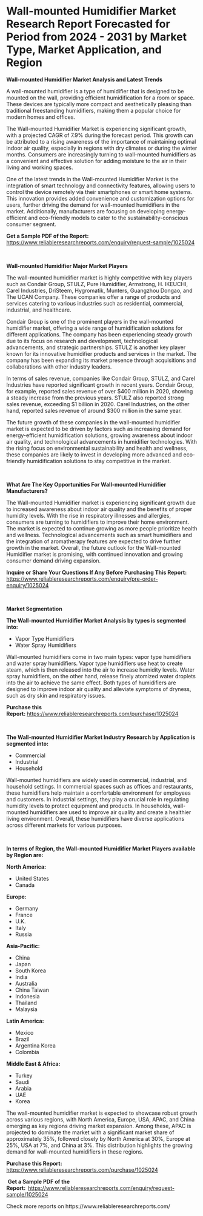 <p><h1>Wall-mounted Humidifier Market Research Report Forecasted for Period from 2024 -  2031 by Market Type, Market Application, and Region</h1></p><p><strong>Wall-mounted Humidifier Market Analysis and Latest Trends</strong></p>
<p><p>A wall-mounted humidifier is a type of humidifier that is designed to be mounted on the wall, providing efficient humidification for a room or space. These devices are typically more compact and aesthetically pleasing than traditional freestanding humidifiers, making them a popular choice for modern homes and offices.</p><p>The Wall-mounted Humidifier Market is experiencing significant growth, with a projected CAGR of 7.9% during the forecast period. This growth can be attributed to a rising awareness of the importance of maintaining optimal indoor air quality, especially in regions with dry climates or during the winter months. Consumers are increasingly turning to wall-mounted humidifiers as a convenient and effective solution for adding moisture to the air in their living and working spaces.</p><p>One of the latest trends in the Wall-mounted Humidifier Market is the integration of smart technology and connectivity features, allowing users to control the device remotely via their smartphones or smart home systems. This innovation provides added convenience and customization options for users, further driving the demand for wall-mounted humidifiers in the market. Additionally, manufacturers are focusing on developing energy-efficient and eco-friendly models to cater to the sustainability-conscious consumer segment.</p></p>
<p><strong>Get a Sample PDF of the Report:&nbsp;</strong> <a href="https://www.reliableresearchreports.com/enquiry/request-sample/1025024">https://www.reliableresearchreports.com/enquiry/request-sample/1025024</a></p>
<p>&nbsp;</p>
<p><strong>Wall-mounted Humidifier Major Market Players</strong></p>
<p><p>The wall-mounted humidifier market is highly competitive with key players such as Condair Group, STULZ, Pure Humidifier, Armstrong, H. IKEUCHI, Carel Industries, DriSteem, Hygromatik, Munters, Guangzhou Dongao, and The UCAN Company. These companies offer a range of products and services catering to various industries such as residential, commercial, industrial, and healthcare.</p><p>Condair Group is one of the prominent players in the wall-mounted humidifier market, offering a wide range of humidification solutions for different applications. The company has been experiencing steady growth due to its focus on research and development, technological advancements, and strategic partnerships. STULZ is another key player known for its innovative humidifier products and services in the market. The company has been expanding its market presence through acquisitions and collaborations with other industry leaders.</p><p>In terms of sales revenue, companies like Condair Group, STULZ, and Carel Industries have reported significant growth in recent years. Condair Group, for example, reported sales revenue of over $400 million in 2020, showing a steady increase from the previous years. STULZ also reported strong sales revenue, exceeding $1 billion in 2020. Carel Industries, on the other hand, reported sales revenue of around $300 million in the same year.</p><p>The future growth of these companies in the wall-mounted humidifier market is expected to be driven by factors such as increasing demand for energy-efficient humidification solutions, growing awareness about indoor air quality, and technological advancements in humidifier technologies. With the rising focus on environmental sustainability and health and wellness, these companies are likely to invest in developing more advanced and eco-friendly humidification solutions to stay competitive in the market.</p></p>
<p>&nbsp;</p>
<p><strong>What Are The Key Opportunities For Wall-mounted Humidifier Manufacturers?</strong></p>
<p><p>The Wall-mounted Humidifier market is experiencing significant growth due to increased awareness about indoor air quality and the benefits of proper humidity levels. With the rise in respiratory illnesses and allergies, consumers are turning to humidifiers to improve their home environment. The market is expected to continue growing as more people prioritize health and wellness. Technological advancements such as smart humidifiers and the integration of aromatherapy features are expected to drive further growth in the market. Overall, the future outlook for the Wall-mounted Humidifier market is promising, with continued innovation and growing consumer demand driving expansion.</p></p>
<p><strong>Inquire or Share Your Questions If Any Before Purchasing This Report:</strong> <a href="https://www.reliableresearchreports.com/enquiry/pre-order-enquiry/1025024">https://www.reliableresearchreports.com/enquiry/pre-order-enquiry/1025024</a></p>
<p>&nbsp;</p>
<p><strong>Market Segmentation</strong></p>
<p><strong>The Wall-mounted Humidifier Market Analysis by types is segmented into:</strong></p>
<p><ul><li>Vapor Type Humidifiers</li><li>Water Spray Humidifiers</li></ul></p>
<p><p>Wall-mounted humidifiers come in two main types: vapor type humidifiers and water spray humidifiers. Vapor type humidifiers use heat to create steam, which is then released into the air to increase humidity levels. Water spray humidifiers, on the other hand, release finely atomized water droplets into the air to achieve the same effect. Both types of humidifiers are designed to improve indoor air quality and alleviate symptoms of dryness, such as dry skin and respiratory issues.</p></p>
<p><strong>Purchase this Report:&nbsp;</strong><a href="https://www.reliableresearchreports.com/purchase/1025024">https://www.reliableresearchreports.com/purchase/1025024</a></p>
<p>&nbsp;</p>
<p><strong>The Wall-mounted Humidifier Market Industry Research by Application is segmented into:</strong></p>
<p><ul><li>Commercial</li><li>Industrial</li><li>Household</li></ul></p>
<p><p>Wall-mounted humidifiers are widely used in commercial, industrial, and household settings. In commercial spaces such as offices and restaurants, these humidifiers help maintain a comfortable environment for employees and customers. In industrial settings, they play a crucial role in regulating humidity levels to protect equipment and products. In households, wall-mounted humidifiers are used to improve air quality and create a healthier living environment. Overall, these humidifiers have diverse applications across different markets for various purposes.</p></p>
<p>&nbsp;</p>
<p><strong>In terms of Region, the Wall-mounted Humidifier Market Players available by Region are:</strong></p>
<p>
    <p> <strong> North America: </strong>
        <ul>
            <li>United States</li>
            <li>Canada</li>
        </ul>
        </p> 
    <p> <strong> Europe: </strong>
        <ul>
            <li>Germany</li>
            <li>France</li>
            <li>U.K.</li>
            <li>Italy</li>
            <li>Russia</li>
        </ul>
        </p> 
    <p> <strong> Asia-Pacific: </strong>
        <ul>
            <li>China</li>
            <li>Japan</li>
            <li>South Korea</li>
            <li>India</li>
            <li>Australia</li>
            <li>China Taiwan</li>
            <li>Indonesia</li>
            <li>Thailand</li>
            <li>Malaysia</li>
        </ul>
        </p> 
    <p> <strong> Latin America: </strong>
        <ul>
            <li>Mexico</li>
            <li>Brazil</li>
            <li>Argentina Korea</li>
            <li>Colombia</li>
        </ul>
        </p> 
    <p> <strong> Middle East & Africa: </strong>
        <ul>
            <li>Turkey</li>
            <li>Saudi</li>
            <li>Arabia</li>
            <li>UAE</li>
            <li>Korea</li>
        </ul>
    </p>
    </p>
<p><p>The wall-mounted humidifier market is expected to showcase robust growth across various regions, with North America, Europe, USA, APAC, and China emerging as key regions driving market expansion. Among these, APAC is projected to dominate the market with a significant market share of approximately 35%, followed closely by North America at 30%, Europe at 25%, USA at 7%, and China at 3%. This distribution highlights the growing demand for wall-mounted humidifiers in these regions.</p></p>
<p><strong>Purchase this Report: </strong><a href="https://www.reliableresearchreports.com/purchase/1025024">https://www.reliableresearchreports.com/purchase/1025024</a></p>
<p>&nbsp;<strong>Get a Sample PDF of the Report:&nbsp;&nbsp;</strong><a href="https://www.reliableresearchreports.com/enquiry/request-sample/1025024">https://www.reliableresearchreports.com/enquiry/request-sample/1025024</a></p>
<p><strong></strong></p>
<p>Check more reports on https://www.reliableresearchreports.com/</p>